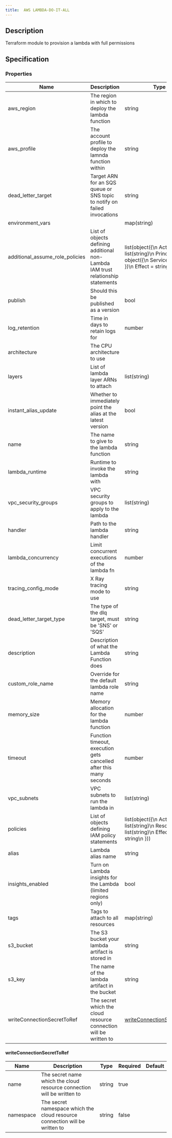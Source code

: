 ```yaml
---
title:  AWS LAMBDA-DO-IT-ALL
---
```


## Description

Terraform module to provision a lambda with full permissions

## Specification


### Properties

 Name | Description | Type | Required | Default 
 ------------ | ------------- | ------------- | ------------- | ------------- 
 aws_region | The region in which to deploy the lambda function | string | true |  
 aws_profile | The account profile to deploy the lamnda function within | string | true |  
 dead_letter_target | Target ARN for an SQS queue or SNS topic to notify on failed invocations | string | false |  
 environment_vars |  | map(string) | false |  
 additional_assume_role_policies | List of objects defining additional non-Lambda IAM trust relationship statements | list(object({\n    Action = list(string)\n    Principal = object({\n      Service = string\n    })\n    Effect = string\n  })) | false |  
 publish | Should this be published as a version | bool | false |  
 log_retention | Time in days to retain logs for | number | false |  
 architecture | The CPU architecture to use |  | false |  
 layers | List of lambda layer ARNs to attach | list(string) | false |  
 instant_alias_update | Whether to immediately point the alias at the latest version | bool | false |  
 name | The name to give to the lambda function | string | true |  
 lambda_runtime | Runtime to invoke the lambda with | string | true |  
 vpc_security_groups | VPC security groups to apply to the lambda | list(string) | false |  
 handler | Path to the lambda handler | string | true |  
 lambda_concurrency | Limit concurrent executions of the lambda fn | number | false |  
 tracing_config_mode | X Ray tracing mode to use | string | false |  
 dead_letter_target_type | The type of the dlq target, must be 'SNS' or 'SQS' | string | false |  
 description | Description of what the Lambda Function does | string | false |  
 custom_role_name | Override for the default lambda role name | string | false |  
 memory_size | Memory allocation for the lambda function | number | false |  
 timeout | Function timeout, execution gets cancelled after this many seconds | number | false |  
 vpc_subnets | VPC subnets to run the lambda in | list(string) | false |  
 policies | List of objects defining IAM policy statements | list(object({\n    Action   = list(string)\n    Resource = list(string)\n    Effect   = string\n  })) | false |  
 alias | Lambda alias name | string | false |  
 insights_enabled | Turn on Lambda insights for the Lambda (limited regions only) | bool | false |  
 tags | Tags to attach to all resources | map(string) | true |  
 s3_bucket | The S3 bucket your lambda artifact is stored in | string | true |  
 s3_key | The name of the lambda artifact in the bucket | string | true |  
 writeConnectionSecretToRef | The secret which the cloud resource connection will be written to | [writeConnectionSecretToRef](#writeConnectionSecretToRef) | false |  


#### writeConnectionSecretToRef

 Name | Description | Type | Required | Default 
 ------------ | ------------- | ------------- | ------------- | ------------- 
 name | The secret name which the cloud resource connection will be written to | string | true |  
 namespace | The secret namespace which the cloud resource connection will be written to | string | false |  
